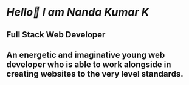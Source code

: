 # ***Hello👋 I am Nanda Kumar K***
## Full Stack Web Developer
An energetic and imaginative young web developer who is able to work alongside in creating websites to the very level standards.
- 
